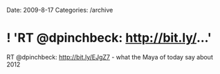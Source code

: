 Date: 2009-8-17
Categories: /archive

# ! 'RT @dpinchbeck: http://bit.ly/...'

RT @dpinchbeck: <a href="http://bit.ly/EJgZ7" rel="nofollow">http://bit.ly/EJgZ7</a>  - what the Maya of today say about 2012
